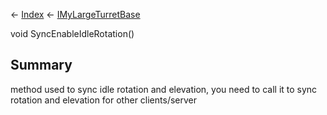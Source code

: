 ← [Index](Api-Index) ← [IMyLargeTurretBase](Sandbox.ModAPI.Ingame.IMyLargeTurretBase)

void SyncEnableIdleRotation()

## Summary

method used to sync idle rotation and elevation, you need to call it to sync rotation and elevation for other clients/server

